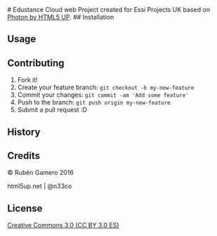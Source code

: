 <snippet>
  <content>
# Edustance Cloud web
Project created for Essi Projects UK based on <a href="https://github.com/html5up/photon">Photon by HTML5 UP</a>.
## Installation

## Usage

## Contributing
1. Fork it!
2. Create your feature branch: `git checkout -b my-new-feature`
3. Commit your changes: `git commit -am 'Add some feature'`
4. Push to the branch: `git push origin my-new-feature`
5. Submit a pull request :D

## History

## Credits
© Rubén Gamero 2016

html5up.net | @n33co
## License
<a href="https://creativecommons.org/licenses/by/3.0/es/">Creative Commons 3.0 (CC BY 3.0 ES)</a>
</content>
</snippet>
